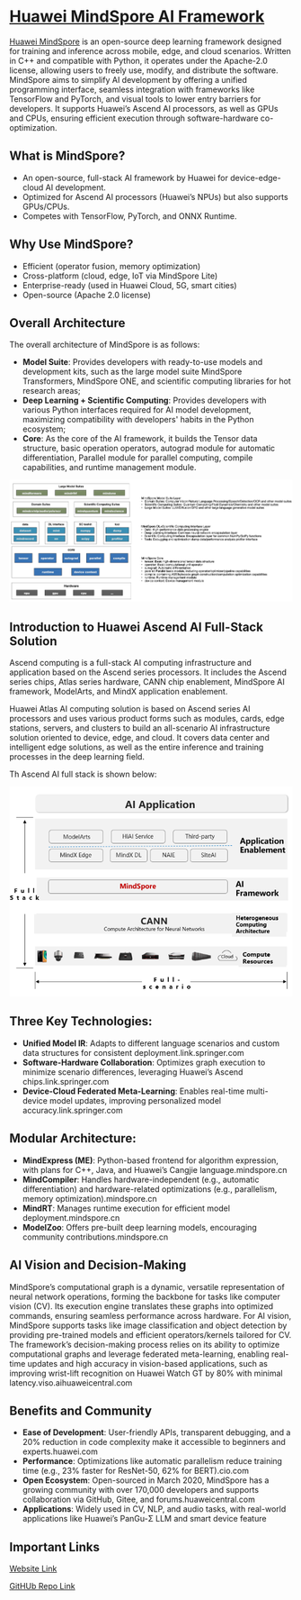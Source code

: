 # [Huawei MindSpore AI Framework](https://www.mindspore.cn/en)

[Huawei MindSpore](https://www.mindspore.cn/en) is an open-source deep learning framework designed for training and inference across mobile, edge, and cloud scenarios. Written in C++ and compatible with Python, it operates under the Apache-2.0 license, allowing users to freely use, modify, and distribute the software. MindSpore aims to simplify AI development by offering a unified programming interface, seamless integration with frameworks like TensorFlow and PyTorch, and visual tools to lower entry barriers for developers. It supports Huawei’s Ascend AI processors, as well as GPUs and CPUs, ensuring efficient execution through software-hardware co-optimization.

## What is MindSpore?
- An open-source, full-stack AI framework by Huawei for device-edge-cloud AI development.
- Optimized for Ascend AI processors (Huawei’s NPUs) but also supports GPUs/CPUs.
- Competes with TensorFlow, PyTorch, and ONNX Runtime.

## Why Use MindSpore?
- Efficient (operator fusion, memory optimization)
- Cross-platform (cloud, edge, IoT via MindSpore Lite)
- Enterprise-ready (used in Huawei Cloud, 5G, smart cities)
- Open-source (Apache 2.0 license)
  
## Overall Architecture
The overall architecture of MindSpore is as follows:
- **Model Suite**: Provides developers with ready-to-use models and development kits, such as the large model suite MindSpore Transformers, MindSpore ONE, and scientific computing libraries for hot research areas;
- **Deep Learning + Scientific Computing**: Provides developers with various Python interfaces required for AI model development, maximizing compatibility with developers' habits in the Python ecosystem;
- **Core**: As the core of the AI framework, it builds the Tensor data structure, basic operation operators, autograd module for automatic differentiation, Parallel module for parallel computing, compile capabilities, and runtime management module.

<img src="arch_en.png" alt="ai architecture"/>

## Introduction to Huawei Ascend AI Full-Stack Solution
Ascend computing is a full-stack AI computing infrastructure and application based on the Ascend series processors. It includes the Ascend series chips, Atlas series hardware, CANN chip enablement, MindSpore AI framework, ModelArts, and MindX application enablement.

Huawei Atlas AI computing solution is based on Ascend series AI processors and uses various product forms such as modules, cards, edge stations, servers, and clusters to build an all-scenario AI infrastructure solution oriented to device, edge, and cloud. It covers data center and intelligent edge solutions, as well as the entire inference and training processes in the deep learning field.

Th Ascend AI full stack is shown below:

<img src="aiapp.png" alt="ai app"/>


## Three Key Technologies:
- **Unified Model IR**: Adapts to different language scenarios and custom data structures for consistent deployment.link.springer.com
- **Software-Hardware Collaboration**: Optimizes graph execution to minimize scenario differences, leveraging Huawei’s Ascend chips.link.springer.com
- **Device-Cloud Federated Meta-Learning**: Enables real-time multi-device model updates, improving personalized model accuracy.link.springer.com

## Modular Architecture:
- **MindExpress (ME)**: Python-based frontend for algorithm expression, with plans for C++, Java, and Huawei’s Cangjie language.mindspore.cn
- **MindCompiler**: Handles hardware-independent (e.g., automatic differentiation) and hardware-related optimizations (e.g., parallelism, memory optimization).mindspore.cn
- **MindRT**: Manages runtime execution for efficient model deployment.mindspore.cn
- **ModelZoo**: Offers pre-built deep learning models, encouraging community contributions.mindspore.cn

## AI Vision and Decision-Making

MindSpore’s computational graph is a dynamic, versatile representation of neural network operations, forming the backbone for tasks like computer vision (CV). Its execution engine translates these graphs into optimized commands, ensuring seamless performance across hardware. For AI vision, MindSpore supports tasks like image classification and object detection by providing pre-trained models and efficient operators/kernels tailored for CV. The framework’s decision-making process relies on its ability to optimize computational graphs and leverage federated meta-learning, enabling real-time updates and high accuracy in vision-based applications, such as improving wrist-lift recognition on Huawei Watch GT by 80% with minimal latency.viso.aihuaweicentral.com


## Benefits and Community

- **Ease of Development**: User-friendly APIs, transparent debugging, and a 20% reduction in code complexity make it accessible to beginners and experts.huawei.com
- **Performance**: Optimizations like automatic parallelism reduce training time (e.g., 23% faster for ResNet-50, 62% for BERT).cio.com
- **Open Ecosystem**: Open-sourced in March 2020, MindSpore has a growing community with over 170,000 developers and supports collaboration via GitHub, Gitee, and forums.huaweicentral.com
- **Applications**: Widely used in CV, NLP, and audio tasks, with real-world applications like Huawei’s PanGu-Σ LLM and smart device feature

## Important Links

[Website Link](https://www.mindspore.cn/en)

[GitHUb Repo Link](https://github.com/mindspore-ai/mindspore)
